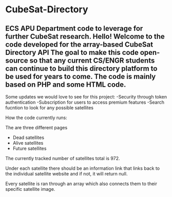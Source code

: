 # CubeSat-Directory
ECS APU Department code to leverage for further CubeSat research.
Hello! Welcome to the code developed for the array-based CubeSat Directory API
The goal to make this code open-source so that any current CS/ENGR students can continue to build this directory platform to be used for years to come.
The code is mainly based on PHP and some HTML code.
--------------------------------------------------------------------------------------------------
Some updates we would love to see for this project:
-Security through token authentication 
-Subscription for users to access premium features
-Search fucntion to look for any possible satellites

How the code currently runs:

The are three different pages
- Dead satellites
- Alive satellites
- Future satellites

The currently tracked number of satellites total is 972.

Under each satellite there should be an information link that links back to the individual satellite website and if not, it will return null.

Every satellite is ran through an array which also connects them to their specific satellite image.




